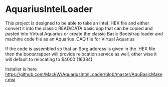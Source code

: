 # AquariusIntelLoader
This project is designed to be able to take an Intel .HEX file and either convert it into the classic READ/DATA basic app that can be copied and pasted into Virtual Aquarius or create the classic Basic Bootstrap loader and machine code file as an Aquarius .CAQ file for Virtual Aquarius

If the code is assembled so that an $org address is given in the .HEX file then the bootstrapper will provide relocation service as well, other wise it will default to relocating to $4000 (16384)

Installer is here
https://github.com/MackW/AquariusIntelLoader/blob/master/AquBasicMaker.msi
